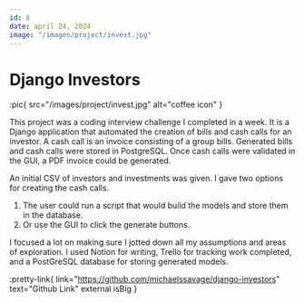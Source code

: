 ```yaml
---
id: 8
date: april 24, 2024
image: "/images/project/invest.jpg"
---
```


# Django Investors

:pic{ src="/images/project/invest.jpg" alt="coffee icon" }

This project was a coding interview challenge I completed in a week. It is a Django application that automated the creation of bills and cash calls for an investor. A cash call is an invoice consisting of a group bills. Generated bills and cash calls were stored in PostgreSQL. Once cash calls were validated in the GUI, a PDF invoice could be generated.

An initial CSV of investors and investments was given. I gave two options for creating the cash calls.

1. The user could run a script that would build the models and store them in the database.
2. Or use the GUI to click the generate buttons.

I focused a lot on making sure I jotted down all my assumptions and areas of exploration. I used Notion for writing, Trello for tracking work completed, and a PostGreSQL database for storing generated models.

:pretty-link{ link="https://github.com/michaelssavage/django-investors" text="Github Link" external isBig }
